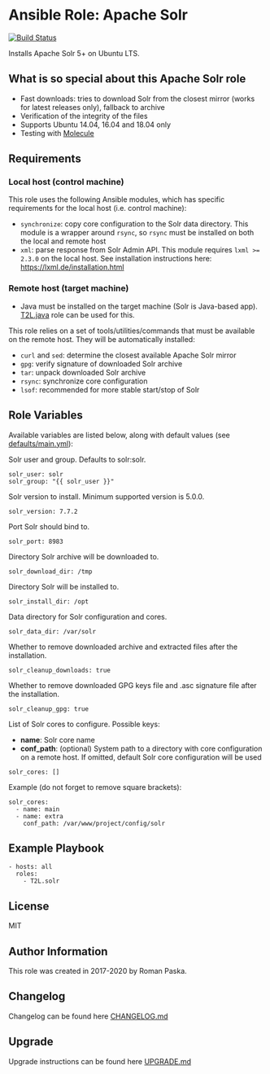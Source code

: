 # Ansible Role: Apache Solr

[![Build Status](https://travis-ci.org/T2L/ansible-role-solr.svg?branch=2.1.1)](https://travis-ci.org/T2L/ansible-role-solr)

Installs Apache Solr 5+ on Ubuntu LTS.

## What is so special about this Apache Solr role

- Fast downloads: tries to download Solr from the closest mirror (works for latest releases only), fallback to archive
- Verification of the integrity of the files
- Supports Ubuntu 14.04, 16.04 and 18.04 only
- Testing with [Molecule](https://github.com/metacloud/molecule)

## Requirements

### Local host (control machine)

This role uses the following Ansible modules, which has specific requirements for the local host (i.e. control machine):

- `synchronize`: copy core configuration to the Solr data directory. This module is a wrapper around `rsync`, so `rsync` must be installed on both the local and remote host
- `xml`: parse response from Solr Admin API. This module requires `lxml >= 2.3.0` on the local host. See installation instructions here: https://lxml.de/installation.html

### Remote host (target machine)

- Java must be installed on the target machine (Solr is Java-based app). [T2L.java](https://galaxy.ansible.com/T2L/java) role can be used for this.

This role relies on a set of tools/utilities/commands that must be available on the remote host. They will be automatically installed:

- `curl` and `sed`: determine the closest available Apache Solr mirror
- `gpg`: verify signature of downloaded Solr archive
- `tar`: unpack downloaded Solr archive
- `rsync`: synchronize core configuration
- `lsof`: recommended for more stable start/stop of Solr

## Role Variables

Available variables are listed below, along with default values (see [defaults/main.yml](defaults/main.yml)):

Solr user and group. Defaults to solr:solr.

    solr_user: solr
    solr_group: "{{ solr_user }}"

Solr version to install. Minimum supported version is 5.0.0.

    solr_version: 7.7.2

Port Solr should bind to.

    solr_port: 8983

Directory Solr archive will be downloaded to.

    solr_download_dir: /tmp

Directory Solr will be installed to.

    solr_install_dir: /opt

Data directory for Solr configuration and cores.

    solr_data_dir: /var/solr

Whether to remove downloaded archive and extracted files after the installation.

    solr_cleanup_downloads: true

Whether to remove downloaded GPG keys file and .asc signature file after the installation.

    solr_cleanup_gpg: true

List of Solr cores to configure. Possible keys:

- **name**: Solr core name
- **conf_path**: (optional) System path to a directory with core configuration on a remote host. If omitted, default Solr core configuration will be used

```
solr_cores: []
```

Example (do not forget to remove square brackets):

    solr_cores:
      - name: main
      - name: extra
        conf_path: /var/www/project/config/solr

## Example Playbook

    - hosts: all
      roles:
        - T2L.solr

## License

MIT

## Author Information

This role was created in 2017-2020 by Roman Paska.

## Changelog

Changelog can be found here [CHANGELOG.md](CHANGELOG.md)

## Upgrade

Upgrade instructions can be found here [UPGRADE.md](/UPGRADE.md)
